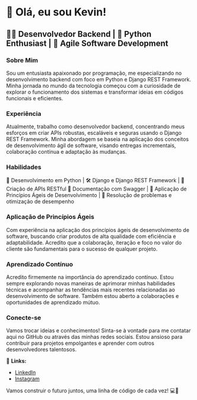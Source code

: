 # 👋 Olá, eu sou Kevin!

## 👨‍💻 Desenvolvedor Backend | 🐍 Python Enthusiast | 🚀 Agile Software Development

### Sobre Mim
Sou um entusiasta apaixonado por programação, me especializando no desenvolvimento backend com foco em Python e Django REST Framework. Minha jornada no mundo da tecnologia começou com a curiosidade de explorar o funcionamento dos sistemas e transformar ideias em códigos funcionais e eficientes.

### Experiência
Atualmente, trabalho como desenvolvedor backend, concentrando meus esforços em criar APIs robustas, escaláveis e seguras usando o Django REST Framework. Minha abordagem se baseia na aplicação dos conceitos de desenvolvimento ágil de software, visando entregas incrementais, colaboração contínua e adaptação às mudanças.

### Habilidades
🐍 Desenvolvimento em Python | 🛠️ Django e Django REST Framework | 📜 Criação de APIs RESTful
📖 Documentação com Swagger | 🚀 Aplicação de Princípios Ágeis de Desenvolvimento | 🔄 Resolução de problemas e otimização de desempenho

### Aplicação de Princípios Ágeis
Com experiência na aplicação dos princípios ágeis de desenvolvimento de software, buscando criar produtos de alta qualidade com eficiência e adaptabilidade. Acredito que a colaboração, iteração e foco no valor do cliente são fundamentais para o sucesso de qualquer projeto.

### Aprendizado Contínuo
Acredito firmemente na importância do aprendizado contínuo. Estou sempre explorando novas maneiras de aprimorar minhas habilidades técnicas e acompanhar as tendências mais recentes relacionadas ao desenvolvimento de software. Também estou aberto a colaborações e oportunidades de aprendizado mútuo.

### Conecte-se
Vamos trocar ideias e conhecimentos! Sinta-se à vontade para me contatar aqui no GitHub ou através das minhas redes sociais. Estou ansioso para contribuir para projetos empolgantes e aprender com outros desenvolvedores talentosos.

🔗 **Links:**
- [LinkedIn](https://www.linkedin.com/in/kevin-garcia-48189824a/)
- [Instagram](https://www.instagram.com/kevin_garcia.97/)

Vamos construir o futuro juntos, uma linha de código de cada vez! 💻🚀

